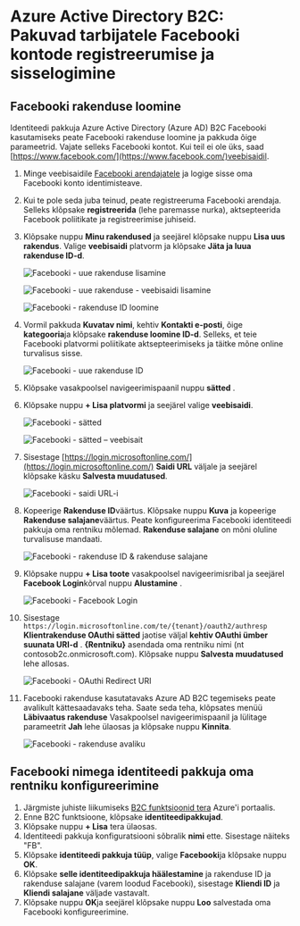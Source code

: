 <properties
    pageTitle="Azure Active Directory B2C: Facebooki konfiguratsiooni | Microsoft Azure'i"
    description="Sisestage tarbijatele Facebooki kontode oma rakendustes, mis on kaitstud Azure Active Directory B2C registreerumise ja Logi sisse."
    services="active-directory-b2c"
    documentationCenter=""
    authors="swkrish"
    manager="mbaldwin"
    editor="bryanla"/>

<tags
    ms.service="active-directory-b2c"
    ms.workload="identity"
    ms.tgt_pltfrm="na"
    ms.devlang="na"
    ms.topic="article"
    ms.date="07/24/2016"
    ms.author="swkrish"/>

# <a name="azure-active-directory-b2c-provide-sign-up-and-sign-in-to-consumers-with-facebook-accounts"></a>Azure Active Directory B2C: Pakuvad tarbijatele Facebooki kontode registreerumise ja sisselogimine

## <a name="create-a-facebook-application"></a>Facebooki rakenduse loomine

Identiteedi pakkuja Azure Active Directory (Azure AD) B2C Facebooki kasutamiseks peate Facebooki rakenduse loomine ja pakkuda õige parameetrid. Vajate selleks Facebooki kontot. Kui teil ei ole üks, saad [https://www.facebook.com/](https://www.facebook.com/)veebisaidil.

1. Minge veebisaidile [Facebooki arendajatele](https://developers.facebook.com/) ja logige sisse oma Facebooki konto identimisteave.
2. Kui te pole seda juba teinud, peate registreeruma Facebooki arendaja. Selleks klõpsake **registreerida** (lehe paremasse nurka), aktsepteerida Facebook poliitikate ja registreerimise juhiseid.
3. Klõpsake nuppu **Minu rakendused** ja seejärel klõpsake nuppu **Lisa uus rakendus**. Valige **veebisaidi** platvorm ja klõpsake **Jäta ja luua rakenduse ID-d**.

    ![Facebooki - uue rakenduse lisamine](./media/active-directory-b2c-setup-fb-app/fb-add-new-app.png)

    ![Facebooki - uue rakenduse - veebisaidi lisamine](./media/active-directory-b2c-setup-fb-app/fb-add-new-app-website.png)

    ![Facebooki - rakenduse ID loomine](./media/active-directory-b2c-setup-fb-app/fb-new-app-skip.png)

4. Vormil pakkuda **Kuvatav nimi**, kehtiv **Kontakti e-posti**, õige **kategooria**ja klõpsake **rakenduse loomine ID-d**. Selleks, et teie Facebooki platvormi poliitikate aktsepteerimiseks ja täitke mõne online turvalisus sisse.

    ![Facebooki - uue rakenduse ID](./media/active-directory-b2c-setup-fb-app/fb-create-app-id.png)

5. Klõpsake vasakpoolsel navigeerimispaanil nuppu **sätted** .
6. Klõpsake nuppu **+ Lisa platvormi** ja seejärel valige **veebisaidi**.

    ![Facebooki - sätted](./media/active-directory-b2c-setup-fb-app/fb-settings.png)

    ![Facebooki - sätted – veebisait](./media/active-directory-b2c-setup-fb-app/fb-website.png)

7. Sisestage [https://login.microsoftonline.com/](https://login.microsoftonline.com/) **Saidi URL** väljale ja seejärel klõpsake käsku **Salvesta muudatused**.

    ![Facebooki - saidi URL-i](./media/active-directory-b2c-setup-fb-app/fb-site-url.png)

8. Kopeerige **Rakenduse ID**väärtus. Klõpsake nuppu **Kuva** ja kopeerige **Rakenduse salajane**väärtus. Peate konfigureerima Facebooki identiteedi pakkuja oma rentniku mõlemad. **Rakenduse salajane** on mõni oluline turvalisuse mandaati.

    ![Facebooki - rakenduse ID & rakenduse salajane](./media/active-directory-b2c-setup-fb-app/fb-app-id-app-secret.png)

9. Klõpsake nuppu **+ Lisa toote** vasakpoolsel navigeerimisribal ja seejärel **Facebook Login**kõrval nuppu **Alustamine** .

    ![Facebooki - Facebook Login](./media/active-directory-b2c-setup-fb-app/fb-login.png)

10. Sisestage `https://login.microsoftonline.com/te/{tenant}/oauth2/authresp` **Klientrakenduse OAuthi sätted** jaotise väljal **kehtiv OAuthi ümber suunata URI-d** . **{Rentniku}** asendada oma rentniku nimi (nt contosob2c.onmicrosoft.com). Klõpsake nuppu **Salvesta muudatused** lehe allosas.

    ![Facebooki - OAuthi Redirect URI](./media/active-directory-b2c-setup-fb-app/fb-oauth-redirect-uri.png)

11. Facebooki rakenduse kasutatavaks Azure AD B2C tegemiseks peate avalikult kättesaadavaks teha. Saate seda teha, klõpsates menüü **Läbivaatus rakenduse** Vasakpoolsel navigeerimispaanil ja lülitage parameetrit **Jah** lehe ülaosas ja klõpsake nuppu **Kinnita**.

    ![Facebooki - rakenduse avaliku](./media/active-directory-b2c-setup-fb-app/fb-app-public.png)

## <a name="configure-facebook-as-an-identity-provider-in-your-tenant"></a>Facebooki nimega identiteedi pakkuja oma rentniku konfigureerimine

1. Järgmiste juhiste liikumiseks [B2C funktsioonid tera](active-directory-b2c-app-registration.md#navigate-to-the-b2c-features-blade) Azure'i portaalis.
2. Enne B2C funktsioone, klõpsake **identiteedipakkujad**.
3. Klõpsake nuppu **+ Lisa** tera ülaosas.
4. Identiteedi pakkuja konfiguratsiooni sõbralik **nimi** ette. Sisestage näiteks "FB".
5. Klõpsake **identiteedi pakkuja tüüp**, valige **Facebooki**ja klõpsake nuppu **OK**.
6. Klõpsake **selle identiteedipakkuja häälestamine** ja rakenduse ID ja rakenduse salajane (varem loodud Facebooki), sisestage **Kliendi ID** ja **Kliendi salajane** väljade vastavalt.
7. Klõpsake nuppu **OK**ja seejärel klõpsake nuppu **Loo** salvestada oma Facebooki konfigureerimine.
